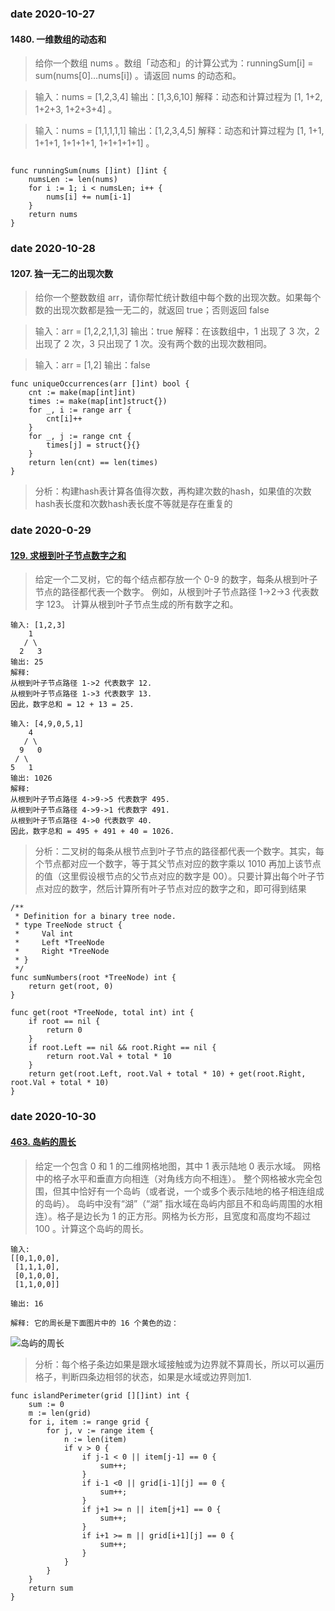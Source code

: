 ### date 2020-10-27

#### 1480. 一维数组的动态和
> 给你一个数组 nums 。数组「动态和」的计算公式为：runningSum[i] = sum(nums[0]…nums[i]) 。请返回 nums 的动态和。

> 输入：nums = [1,2,3,4]
>输出：[1,3,6,10]
>解释：动态和计算过程为 [1, 1+2, 1+2+3, 1+2+3+4] 。

> 输入：nums = [1,1,1,1,1]
输出：[1,2,3,4,5]
解释：动态和计算过程为 [1, 1+1, 1+1+1, 1+1+1+1, 1+1+1+1+1] 。


```Golang

func runningSum(nums []int) []int {
    numsLen := len(nums)
    for i := 1; i < numsLen; i++ {
        nums[i] += num[i-1]
    }
    return nums
}
```

### date 2020-10-28

#### 1207. 独一无二的出现次数
> 给你一个整数数组 arr，请你帮忙统计数组中每个数的出现次数。如果每个数的出现次数都是独一无二的，就返回 true；否则返回 false

> 输入：arr = [1,2,2,1,1,3]
> 输出：true 
> 解释：在该数组中，1 出现了 3 次，2 出现了 2 次，3 只出现了 1 次。没有两个数的出现次数相同。

> 输入：arr = [1,2]
> 输出：false

```Golang
func uniqueOccurrences(arr []int) bool {
    cnt := make(map[int]int)
    times := make(map[int]struct{})
    for _, i := range arr {
        cnt[i]++
    }
    for _, j := range cnt {
        times[j] = struct{}{}
    }
    return len(cnt) == len(times)
}
```
> 分析：构建hash表计算各值得次数，再构建次数的hash，如果值的次数hash表长度和次数hash表长度不等就是存在重复的

### date 2020-0-29
#### [129. 求根到叶子节点数字之和](https://leetcode-cn.com/problems/sum-root-to-leaf-numbers/)
> 给定一个二叉树，它的每个结点都存放一个 0-9 的数字，每条从根到叶子节点的路径都代表一个数字。
例如，从根到叶子节点路径 1->2->3 代表数字 123。
计算从根到叶子节点生成的所有数字之和。
```
输入: [1,2,3]
    1
   / \
  2   3
输出: 25
解释:
从根到叶子节点路径 1->2 代表数字 12.
从根到叶子节点路径 1->3 代表数字 13.
因此，数字总和 = 12 + 13 = 25.
```

```
输入: [4,9,0,5,1]
    4
   / \
  9   0
 / \
5   1
输出: 1026
解释:
从根到叶子节点路径 4->9->5 代表数字 495.
从根到叶子节点路径 4->9->1 代表数字 491.
从根到叶子节点路径 4->0 代表数字 40.
因此，数字总和 = 495 + 491 + 40 = 1026.
```

> 分析：二叉树的每条从根节点到叶子节点的路径都代表一个数字。其实，每个节点都对应一个数字，等于其父节点对应的数字乘以 1010 再加上该节点的值（这里假设根节点的父节点对应的数字是 00）。只要计算出每个叶子节点对应的数字，然后计算所有叶子节点对应的数字之和，即可得到结果
```Golang
/**
 * Definition for a binary tree node.
 * type TreeNode struct {
 *     Val int
 *     Left *TreeNode
 *     Right *TreeNode
 * }
 */
func sumNumbers(root *TreeNode) int {
    return get(root, 0)
}

func get(root *TreeNode, total int) int {
    if root == nil {
        return 0
    }
    if root.Left == nil && root.Right == nil {
        return root.Val + total * 10
    }
    return get(root.Left, root.Val + total * 10) + get(root.Right, root.Val + total * 10)
}
```

### date 2020-10-30
#### [463. 岛屿的周长](https://leetcode-cn.com/problems/island-perimeter/)

>给定一个包含 0 和 1 的二维网格地图，其中 1 表示陆地 0 表示水域。
网格中的格子水平和垂直方向相连（对角线方向不相连）。
整个网格被水完全包围，但其中恰好有一个岛屿（或者说，一个或多个表示陆地的格子相连组成的岛屿）。
岛屿中没有“湖”（“湖” 指水域在岛屿内部且不和岛屿周围的水相连）。格子是边长为 1 的正方形。网格为长方形，且宽度和高度均不超过 100 。计算这个岛屿的周长。

```
输入:
[[0,1,0,0],
 [1,1,1,0],
 [0,1,0,0],
 [1,1,0,0]]

输出: 16

解释: 它的周长是下面图片中的 16 个黄色的边：

```
![岛屿的周长](https://assets.leetcode-cn.com/aliyun-lc-upload/uploads/2018/10/12/island.png)

> 分析：每个格子条边如果是跟水域接触或为边界就不算周长，所以可以遍历格子，判断四条边相邻的状态，如果是水域或边界则加1.

```
func islandPerimeter(grid [][]int) int {
    sum := 0
    m := len(grid)
    for i, item := range grid {
        for j, v := range item {
            n := len(item)
            if v > 0 {
                if j-1 < 0 || item[j-1] == 0 {
                    sum++;
                }
                if i-1 <0 || grid[i-1][j] == 0 {
                    sum++;
                }
                if j+1 >= n || item[j+1] == 0 {
                    sum++;
                }
                if i+1 >= m || grid[i+1][j] == 0 {
                    sum++;
                }
            }
        }
    }
    return sum
}
```
